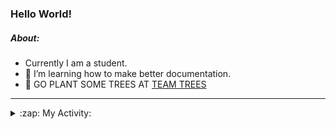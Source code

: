 ### Hello World!

##### About:
- Currently I am a student.
- 🌱 I’m learning how to make better documentation.
- 🌱 GO PLANT SOME TREES AT [TEAM TREES](https://teamtrees.org/)

---
<details>
  <summary>:zap: My Activity:</summary>
  
<!--START_SECTION:waka-->
![Code Time](http://img.shields.io/badge/Code%20Time-1%2C249%20hrs%2026%20mins-blue)

**I'm a Night 🦉** 

```text
🌞 Morning                2072 commits        ███░░░░░░░░░░░░░░░░░░░░░░   10.33 % 
🌆 Daytime                6709 commits        ████████░░░░░░░░░░░░░░░░░   33.44 % 
🌃 Evening                5787 commits        ███████░░░░░░░░░░░░░░░░░░   28.85 % 
🌙 Night                  5494 commits        ███████░░░░░░░░░░░░░░░░░░   27.39 % 
```
📅 **I'm Most Productive on Wednesday** 

```text
Monday                   2745 commits        ███░░░░░░░░░░░░░░░░░░░░░░   13.68 % 
Tuesday                  2742 commits        ███░░░░░░░░░░░░░░░░░░░░░░   13.67 % 
Wednesday                4735 commits        ██████░░░░░░░░░░░░░░░░░░░   23.60 % 
Thursday                 2642 commits        ███░░░░░░░░░░░░░░░░░░░░░░   13.17 % 
Friday                   2189 commits        ███░░░░░░░░░░░░░░░░░░░░░░   10.91 % 
Saturday                 1749 commits        ██░░░░░░░░░░░░░░░░░░░░░░░   08.72 % 
Sunday                   3260 commits        ████░░░░░░░░░░░░░░░░░░░░░   16.25 % 
```


📊 **This Week I Spent My Time On** 

```text
🔥 Editors: 
Android Studio           3 hrs 47 mins       ███████████████████░░░░░░   77.88 % 
IntelliJ                 45 mins             ████░░░░░░░░░░░░░░░░░░░░░   15.57 % 
VS Code                  19 mins             ██░░░░░░░░░░░░░░░░░░░░░░░   06.55 % 

🐱‍💻 Projects: 
e-wallet                 2 hrs 48 mins       ██████████████░░░░░░░░░░░   57.53 % 
library_management_system38 mins             ███░░░░░░░░░░░░░░░░░░░░░░   13.14 % 
Unknown Project          20 mins             ██░░░░░░░░░░░░░░░░░░░░░░░   06.92 % 
CSE224-Fundamentals-of-An16 mins             █░░░░░░░░░░░░░░░░░░░░░░░░   05.80 % 
py-series                16 mins             █░░░░░░░░░░░░░░░░░░░░░░░░   05.60 % 
```


 Last Updated on 05/11/2023 00:17:55 UTC
<!--END_SECTION:waka-->
</details>
